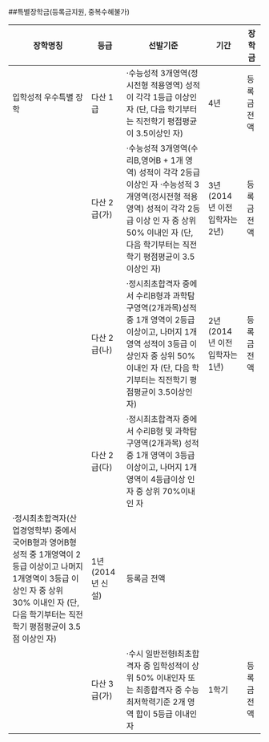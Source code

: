 ##특별장학금(등록금지원, 중복수혜불가)

|장학명칭|등급|                  선발기준               |  기간   |  장학금 |
|--------|----|-----------------------------------------|---------|---------|
|입학성적 우수특별 장학| 다산 1급|·수능성적 3개영역(정시전형 적용영역) 성적이 각각 1등급 이상인 자 (단, 다음 학기부터는 직전학기 평점평균이 3.5이상인 자)|4년|등록금전액|
||다산 2급(가)|·수능성적 3개영역(수리B,영어B + 1개 영역) 성적이 각각 2등급 이상인 자 ·수능성적 3개영역(정시전형 적용영역) 성적이 각각 2등급 이상 인 자 중 상위 50% 이내인 자 (단, 다음 학기부터는 직전학기 평점평균이 3.5이상인 자) | 3년 (2014년 이전 입학자는 2년)| 등록금 전액|
||다산 2급(나)|·정시최초합격자 중에서 수리B형과 과학탐구영역(2개과목)성적 중 1개 영역이 2등급 이상이고, 나머지 1개 영역 성적이 3등급 이상인자 중 상위 50%이내인 자 (단, 다음 학기부터는 직전학기 평점평균이 3.5이상인 자)|2년(2014년 이전 입학자는 1년)|등록금 전액|
||다산 2급(다)|·정시최초합격자 중에서 수리B형 및 과학탐구영역(2개과목) 성적 중 1개 영역이 3등급 이상이고, 나머지 1개영역이 4등급이상 인자 중 상위 70%이내인 자
·정시최초합격자(산업경영학부) 중에서 국어B형과 영어B형 성적 중 1개영역이 2등급 이상이고 나머지 1개영역이 3등급 이상인 자 중 상위 30% 이내인 자 (단, 다음 학기부터는 직전학기 평점평균이 3.5점 이상인 자)|1년(2014년 신설)|등록금 전액|
||다산 3급(가)|·수시 일반전형Ⅰ최초합격자 중 입학성적이 상위 50% 이내인자 또는 최종합격자 중 수능 최저학력기준 2개 영역 합이 5등급 이내인 자| 1학기| 등록금 전액|

